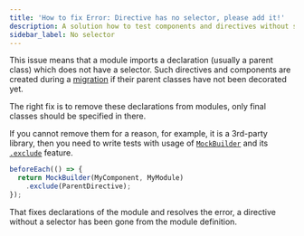 ```yaml
---
title: 'How to fix Error: Directive has no selector, please add it!'
description: A solution how to test components and directives without selectors in Angular
sidebar_label: No selector
---
```


This issue means that a module imports a declaration (usually a parent class) which does not have a selector.
Such directives and components are created during a [migration](https://angular.io/guide/migration-undecorated-classes)
if their parent classes have not been decorated yet.

The right fix is to remove these declarations from modules, only final classes should be specified in there.

If you cannot remove them for a reason, for example, it is a 3rd-party library,
then you need to write tests with usage of [`MockBuilder`](/api/MockBuilder.md) and its [`.exclude`](/api/MockBuilder.md#exclude) feature.

```ts
beforeEach(() => {
  return MockBuilder(MyComponent, MyModule)
    .exclude(ParentDirective);
});
```

That fixes declarations of the module and resolves the error,
a directive without a selector has been gone from the module definition.
